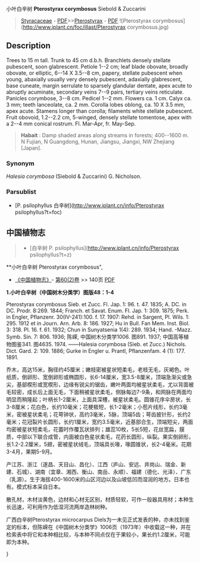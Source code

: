 小叶白辛树 **Pterostyrax corymbosus** Siebold & Zuccarini

> [Styracaceae](http://www.iplant.cn/info/Styracaceae?t=foc) - [PDF](http://www.iplant.cn/foc/pdf/Styracaceae.pdf)>>[Pterostyrax](http://www.iplant.cn/info/Pterostyrax?t=foc) - [PDF](http://www.iplant.cn/foc/pdf/Pterostyrax.pdf)
![Pterostyrax corymbosus](http://www.iplant.cn/foc/illast/Pterostyrax corymbosus.jpg)

## Description

Trees to 15 m tall. Trunk to 45 cm d.b.h. Branchlets densely stellate pubescent, soon glabrescent. Petiole 1--2 cm; leaf blade obovate, broadly obovate, or elliptic, 6--14 X 3.5--8 cm, papery, stellate pubescent when young, abaxially usually very densely pubescent, adaxially glabrescent, base cuneate, margin serrulate to sparsely glandular dentate, apex acute to abruptly acuminate, secondary veins 7--9 pairs, tertiary veins reticulate. Panicles corymbose, 3--8 cm. Pedicel 1--2 mm. Flowers ca. 1 cm. Calyx ca. 3 mm; teeth lanceolate, ca. 2 mm. Corolla lobes oblong, ca. 10 X 3.5 mm, apex acute. Stamens longer than corolla; filaments white stellate pubescent. Fruit obovoid, 1.2--2.2 cm, 5-winged, densely stellate tomentose, apex with a 2--4 mm conical rostrum. Fl. Mar-Apr, fr. May-Sep.

> **Habait** : 
> Damp shaded areas along streams in forests; 400--1600 m. N Fujian, N Guangdong, Hunan, Jiangsu, Jiangxi, NW Zhejiang [Japan].

### Synonym
*Halesia corymbosa* (Siebold & Zuccarini) G. Nicholson.

### Parsublist

* [P.  psilophyllus  白辛树](http://www.iplant.cn/info/Pterostyrax psilophyllus?t=foc)

## 中国植物志

> * [白辛树  P.  psilophyllus](http://www.iplant.cn/info/Pterostyrax psilophyllus?t=z)

**小叶白辛树 Pterostyrax corymbosus",

* [《中国植物志》](http://www.iplant.cn/frps)- [第60(2)卷](http://www.iplant.cn/frps/vol/60(2)) >> 140页 [PDF](http://www.iplant.cn/frps/pdf/60(2)/140.PDF)

**1.小叶白辛树（中国树木分类学）图版48：1-4**

Pterostyrax corymbosus Sieb. et Zucc. Fl. Jap. 1: 96. t. 47. 1835; A. DC. in DC. Prodr. 8:269. 1844; Franch. et Savat. Enum. Fl. Jap. 1: 309. 1875; Perk. in Engler, Pflanzenr. 30(IV-241):100. f. 17. 1907: Rehd. in Sargent, Pl. Wils. 1: 295. 1912 et in Journ. Arn. Arb. 8: 186. 1927; Hu in Bull. Fan Mem. Inst. Biol. 3: 318. Pl. 16. f. 61. 1932; Chun in Sunyatsenia 1(4): 289. 1934; Hand. -Mazz. Symb. Sin. 7: 806. 1936; 陈嵘, 中国树木分类学1006. 图891. 1937; 中国高等植物图鉴341. 图4635. 1974. ——Halesia corymbosa (Sieb. et Zucc.) Nichols. Dict. Gard. 2: 109. 1886; Gurke in Engler u. Prantl, Pflanzenfam. 4 (1): 177. 1891.

乔木，高达15米，胸径约45厘米；嫩枝密被星状短柔毛，老枝无毛，灰褐色。叶纸质，倒卵形、宽倒卵形或椭圆形，长6-14厘米，宽3.5-8厘米，顶端急渐尖或急尖，基部楔形或宽楔形，边缘有锐尖的锯齿，嫩叶两面均被星状柔毛，尤以背面被毛较密，成长后上面无毛，下面稍被星状柔毛，侧脉每边7-9条，和网脉在两面均明显而稍隆起；叶柄长1-2厘米，上面具深槽，被星状柔毛。圆锥花序伞房状，长3-8厘米；花白色，长约10毫米；花梗极短，长1-2毫米；小苞片线形，长约3毫米，密被星状柔毛；花萼钟状，高约3毫米，5脉，顶端5齿；萼齿披针形，长约2毫米；花冠裂片长圆形，长约1厘米，宽约3.5毫米，近基部合生，顶端短尖，两面均密被星状短柔毛，花蕾时作覆瓦状排列；雄蕊10枚，5长5短，花丝宽扁，膜质，中部以下联合成管，内面被白色星状柔毛，花药长圆形，纵裂。果实倒卵形，长1.2-2.2厘米，5翅，密被星状绒毛，顶端具长喙，喙圆锥状，长2-4毫米。花期3-4月，果期5-9月。

产江苏、浙江（遂昌、天目山、昌化）、江西（庐山、安远、井岗山、瑞金、新建、石城）、湖南（宜章、湘西、衡山、南岳、永顺）、福建（德化、光泽）、广东（乳源）。生于海拔400-1600米的山区河边以及山坡低凹而湿润的地方。日本也有。模式标本采自日本。

散孔材，木材淡黄色，边材和心材无区别，材质轻软，可作一般器具用材；本种生长迅速，可利用作为低湿河流两岸造林树种。

广西白辛树Pterostyrax microcarpus Diels为一未见正式发表的种，亦未找到鉴定的标本，但陈嵘在《中国树木分类学》1006页（1973年）中收载这一种，并在检索表中将它和本种相比较，与本种不同点仅在于果较小，果长约1.2厘米，可能即为本种。

}